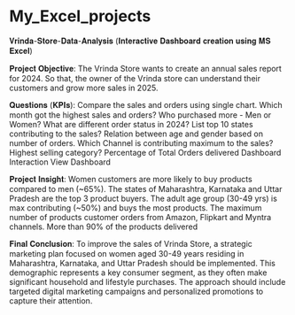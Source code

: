 # My_Excel_projects
𝐕𝐫𝐢𝐧𝐝𝐚-𝐒𝐭𝐨𝐫𝐞-𝐃𝐚𝐭𝐚-𝐀𝐧𝐚𝐥𝐲𝐬𝐢𝐬 (𝐈𝐧𝐭𝐞𝐫𝐚𝐜𝐭𝐢𝐯𝐞 𝐃𝐚𝐬𝐡𝐛𝐨𝐚𝐫𝐝 𝐜𝐫𝐞𝐚𝐭𝐢𝐨𝐧 𝐮𝐬𝐢𝐧𝐠 𝐌𝐒 𝐄𝐱𝐜𝐞𝐥)

𝐏𝐫𝐨𝐣𝐞𝐜𝐭 𝐎𝐛𝐣𝐞𝐜𝐭𝐢𝐯𝐞:
The Vrinda Store wants to create an annual sales report for 2024. So that, the owner of the Vrinda store can understand their customers and grow more sales in 2025.

𝐐𝐮𝐞𝐬𝐭𝐢𝐨𝐧𝐬 (𝐊𝐏𝐈𝐬):
Compare the sales and orders using single chart.
Which month got the highest sales and orders?
Who purchased more - Men or Women?
What are different order status in 2024?
List top 10 states contributing to the sales?
Relation between age and gender based on number of orders.
Which Channel is contributing maximum to the sales?
Highest selling category?
Percentage of Total Orders delivered
Dashboard Interaction View Dashboard

𝐏𝐫𝐨𝐣𝐞𝐜𝐭 𝐈𝐧𝐬𝐢𝐠𝐡𝐭:
Women customers are more likely to buy products compared to men (~65%).
The states of Maharashtra, Karnataka and Uttar Pradesh are the top 3 product buyers.
The adult age group (30-49 yrs) is max contributing (~50%) and buys the most products.
The maximum number of products customer orders from Amazon, Flipkart and Myntra channels.
More than 90% of the products delivered

𝐅𝐢𝐧𝐚𝐥 𝐂𝐨𝐧𝐜𝐥𝐮𝐬𝐢𝐨𝐧:
To improve the sales of Vrinda Store, a strategic marketing plan focused on women aged 30-49 years residing in Maharashtra, Karnataka, and Uttar Pradesh should be implemented. This demographic represents a key consumer segment, as they often make significant household and lifestyle purchases. The approach should include targeted digital marketing campaigns and personalized promotions to capture their attention.

